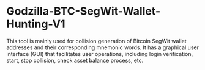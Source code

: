 # Godzilla-BTC-SegWit-Wallet-Hunting-V1
This tool is mainly used for collision generation of Bitcoin SegWit wallet addresses and their corresponding mnemonic words. It has a graphical user interface (GUI) that facilitates user operations, including login verification, start, stop collision, check asset balance process, etc.
